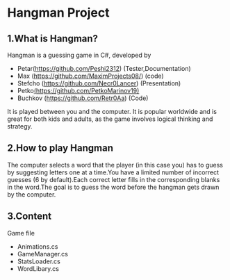 # Hangman Project
## 1.What is Hangman?
Hangman is a guessing game in C#, developed by 
* Petar(https://github.com/Peshi2312) (Tester,Documentation)
* Max (https://github.com/MaximProjects08/) (code)
* Stefcho (https://github.com/Necr0Lancer) (Presentation)
* Petko[(https://github.com/PetkoMarinov19)](Leader)
* Buchkov (https://github.com/Retr0Aa) (Code) 

It is played between you and the computer. It is popular worldwide and is great for both kids and adults, as the game involves logical thinking and strategy.
## 2.How to play Hangman
The computer selects a word that the player (in this case you) has to guess by suggesting letters one at a time.You have a limited number of incorrect guesses (6 by default).Each correct letter fills in the corresponding blanks in the word.The goal is to guess the word before the hangman gets drawn by the computer.
## 3.Content
Game file
* Animations.cs
* GameManager.cs
* StatsLoader.cs
* WordLibary.cs

